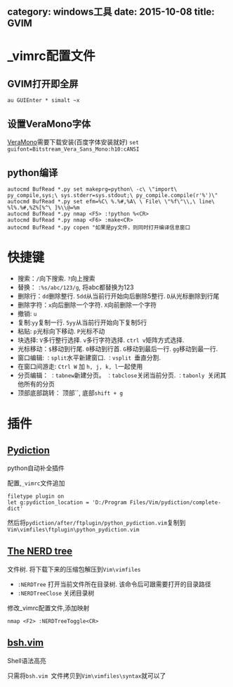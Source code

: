 category: windows工具
date: 2015-10-08
title: GVIM
---

# _vimrc配置文件
## GVIM打开即全屏
`au GUIEnter * simalt ~x `

## 设置VeraMono字体
[VeraMono](http://www.vimer.cn/wp-content/uploads/2009/11/VeraMono.ttf)需要下载安装(百度字体安装就好)
`set guifont=Bitstream_Vera_Sans_Mono:h10:cANSI`

## python编译
```
autocmd BufRead *.py set makeprg=python\ -c\ \"import\ py_compile,sys;\ sys.stderr=sys.stdout;\ py_compile.compile(r'%')\"  
autocmd BufRead *.py set efm=%C\ %.%#,%A\ \ File\ \"%f\"\\,\ line\ %l%.%#,%Z%[%^\ ]%\\@=%m  
autocmd BufRead *.py nmap <F5> :!python %<CR>  
autocmd BufRead *.py nmap <F6> :make<CR>  
autocmd BufRead *.py copen "如果是py文件，则同时打开编译信息窗口  
```

# 快捷键
* 搜索：`/`向下搜索. `?`向上搜索
* 替换： `:%s/abc/123/g`, 将abc都替换为123
* 删除行：`dd`删除整行. `5dd`从当前行开始向后删除5整行. `D`从光标删除到行尾
* 删除字符：`x`向后删除一个字符. `X`向前删除一个字符
* 撤销: `u`
* 复制:`yy`复制一行. `5yy`从当前行开始向下复制5行
* 粘贴: `p`光标向下移动. `P`光标不动
* 块选择: `V`多行整行选择. `v`多行字符选择. `ctrl v`矩阵方式选择.
* 光标移动：`$`移动到行尾. `0`移动到行首. `G`移动到最后一行. `gg`移动到最一行. 
* 窗口编辑: `：split`水平新建窗口. `：vsplit `垂直分割.
* 在窗口间游走: `Ctrl W` 加 `h, j, k, l`一起使用
* 分页编辑： `：tabnew`新建分页。 `：tabclose`关闭当前分页. `：tabonly `关闭其他所有的分页
* 顶部底部跳转： 顶部``, 底部`shift + g`

# 插件
## [Pydiction ](http://www.vim.org/scripts/script.php?script_id=850)
python自动补全插件

配置,`_vimrc`文件追加
```
filetype plugin on
let g:pydiction_location = 'D:/Program Files/Vim/pydiction/complete-dict'
```
然后将`pydiction/after/ftplugin/python_pydiction.vim`复制到`Vim\vimfiles\ftplugin\python_pydiction.vim`

## [The NERD tree](http://www.vim.org/scripts/script.php?script_id=1658)
文件树. 将下载下来的压缩包解压到`Vim\vimfiles`
* `:NERDTree` 打开当前文件所在目录树. 该命令后可跟需要打开的目录路径
* `:NERDTreeClose` 关闭目录树

修改_vimrc配置文件,添加映射
```
nmap <F2> :NERDTreeToggle<CR>  
```

## [bsh.vim](http://www.vim.org/scripts/script.php?script_id=1202)
Shell语法高亮

只需将`bsh.vim `文件拷贝到`Vim\vimfiles\syntax`就可以了